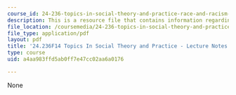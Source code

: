 ```yaml
---
course_id: 24-236-topics-in-social-theory-and-practice-race-and-racism-fall-2014
description: This is a resource file that contains information regarding session 24.
file_location: /coursemedia/24-236-topics-in-social-theory-and-practice-race-and-racism-fall-2014/a4aa983ffd5ab0ff7e47cc02aa6a0176_MIT24_236F14_Sess24.pdf
file_type: application/pdf
layout: pdf
title: '24.236F14 Topics In Social Theory and Practice - Lecture Notes: Racial Profiling'
type: course
uid: a4aa983ffd5ab0ff7e47cc02aa6a0176

---
```

None